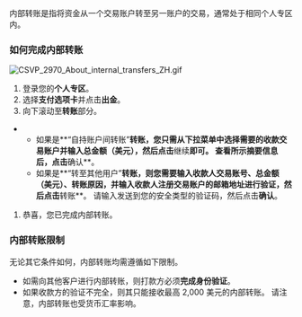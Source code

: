 
内部转账是指将资金从一个交易账户转至另一账户的交易，通常处于相同个人专区内。
### 如何完成内部转账 ###
![CSVP_2970_About_internal_transfers_ZH.gif](https://cdn.jsdelivr.net/gh/jarlin8/OSS@main/exhelp/CSVP_2970_About_internal_transfers_ZH.gif)
1. 登录您的**个人专区**。
2. 选择**支付选项卡**并点击**出金**。
3. 向下滚动至**转账**部分。
* * 如果是**“自持账户间转账”**转账，您只需从下拉菜单中选择需要的收款交易账户并输入总金额（美元），然后点击**继续**即可。 查看所示摘要信息后，点击**确认**。
  * 如果是**“转至其他用户”**转账，则您需要输入收款人交易账号、总金额（美元）、转账原因，并输入收款人注册交易账户的邮箱地址进行验证，然后点击**转账**。 请输入发送到您的安全类型的验证码，然后点击**确认**。
1. 恭喜，您已完成内部转账。
### 内部转账限制 ###
无论其它条件如何，内部转账均需遵循如下限制。
* 如需向其他客户进行内部转账，则打款方必须**完成身份验证**。
* 如果收款方的验证不完全，则其只能接收最高 2,000 美元的内部转账。
请注意，内部转账也受货币汇率影响。